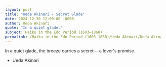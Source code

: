 ```yaml
---
layout: post
title: "Ueda Akinari - Secret Glade"
date: 2024-12-30 12:00:00 -0000
author: Ueda Akinari
quote: "In a quiet glade,"
subject: Haiku in the Edo Period (1603–1868)
permalink: /Haiku in the Edo Period (1603–1868)/Ueda Akinari/Ueda Akinari - Secret Glade
---
```


In a quiet glade,
the breeze carries a secret—
a lover's promise.

- Ueda Akinari
